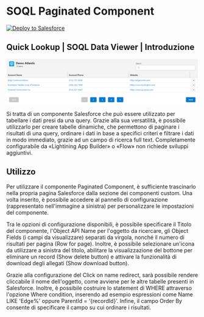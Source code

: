 # SOQL Paginated Component

<a href="https://githubsfdeploy.herokuapp.com?owner=iNardex&repo=soql-paginated-component&ref=main">
  <img alt="Deploy to Salesforce"
       src="https://raw.githubusercontent.com/afawcett/githubsfdeploy/master/src/main/webapp/resources/img/deploy.png">
</a>

Quick Lookup | SOQL Data Viewer | Introduzione
---------------

![Demo Screenshot](https://github.com/iNardex/paginated-component/blob/main/images/example.png)

Si tratta di un componente Salesforce che può essere utilizzato per tabellare i dati presi da una query.
Grazie alla sua versatilità, è possibile utilizzarlo per creare tabelle dinamiche, che permettono di paginare i risultati di una query, ordinare i dati in base a specifici criteri e filtrare i dati in modo immediato, grazie ad un campo di ricerca full text.
Completamente configurabile da «Lightining App Builder» o «Flow» non richiede sviluppi aggiuntivi.

Utilizzo
-------------
Per utilizzare il componente Paginated Component, è sufficiente trascinarlo nella propria pagina Salesforce dalla sezione dei componenti custom. Una volta inserito, è possibile accedere al pannello di configurazione (rappresentato nell'immagine a sinistra) per personalizzare le impostazioni del componente.

Tra le opzioni di configurazione disponibili, è possibile specificare il Titolo del componente, l'Object API Name per l'oggetto da ricercare, gli Object Fields (i campi da visualizzare) separati da virgola, nonché il numero di risultati per pagina (Row for page). Inoltre, è possibile selezionare un'icona da utilizzare a sinistra del titolo, abilitare la visualizzazione del bottone per eliminare un record (Show delete button) e attivare la funzionalità di download degli allegati (Show download button).

Grazie alla configurazione del Click on name redirect, sarà possibile rendere cliccabile il nome dell'oggetto, come avviene per le altre tabelle presenti in Salesforce. Inoltre, è possibile costruire lo statement di WHERE attraverso l'opzione Where condition, inserendo ad esempio espressioni come Name LIKE 'Edge%' oppure ParentId = ‘{recordId}’.
Infine, il campo Order By consente di specificare il campo su cui ordinare i risultati.

